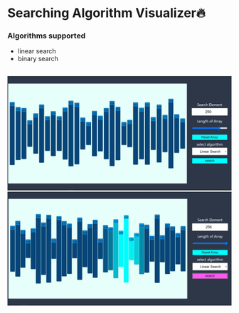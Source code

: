 # Searching Algorithm Visualizer🔥

### Algorithms supported

- linear search
- binary search

<br>
<img src="public/searching-visulizer-one.jpg" width="600" />
<br>
<img src="public/searching-visualizer-two.jpg" width="600" />
